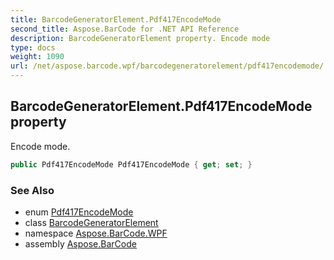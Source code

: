 ```yaml
---
title: BarcodeGeneratorElement.Pdf417EncodeMode
second_title: Aspose.BarCode for .NET API Reference
description: BarcodeGeneratorElement property. Encode mode
type: docs
weight: 1090
url: /net/aspose.barcode.wpf/barcodegeneratorelement/pdf417encodemode/
---
```

## BarcodeGeneratorElement.Pdf417EncodeMode property

Encode mode.

```csharp
public Pdf417EncodeMode Pdf417EncodeMode { get; set; }
```

### See Also

* enum [Pdf417EncodeMode](../../../aspose.barcode.generation/pdf417encodemode/)
* class [BarcodeGeneratorElement](../)
* namespace [Aspose.BarCode.WPF](../../../aspose.barcode.wpf/)
* assembly [Aspose.BarCode](../../../)


